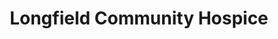 ---
title: "Longfield Community Hospice"
url: /cheltenham/longfield-community-hospice/
shop: charity
---
